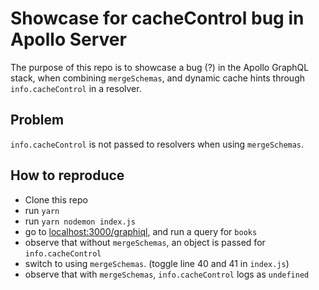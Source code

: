 # Showcase for cacheControl bug in Apollo Server

The purpose of this repo is to showcase a bug (?) in the Apollo GraphQL stack, when combining `mergeSchemas`, and dynamic cache hints through `info.cacheControl` in a resolver.

## Problem

`info.cacheControl` is not passed to resolvers when using `mergeSchemas`.

## How to reproduce

- Clone this repo
- run `yarn`
- run `yarn nodemon index.js`
- go to [localhost:3000/graphiql](http://localhost:3000/graphiql?query=%7B%0A%20%20books%20%7B%0A%20%20%20%20title%0A%20%20%20%20author%0A%20%20%7D%0A%7D), and run a query for `books`
- observe that without `mergeSchemas`, an object is passed for `info.cacheControl`
- switch to using `mergeSchemas`. (toggle line 40 and 41 in `index.js`)
- observe that with `mergeSchemas`, `info.cacheControl` logs as `undefined`